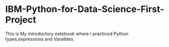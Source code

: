 # IBM-Python-for-Data-Science-First-Project
This is My introductory notebook where I practiced Python types,expressions and Varaibles.

